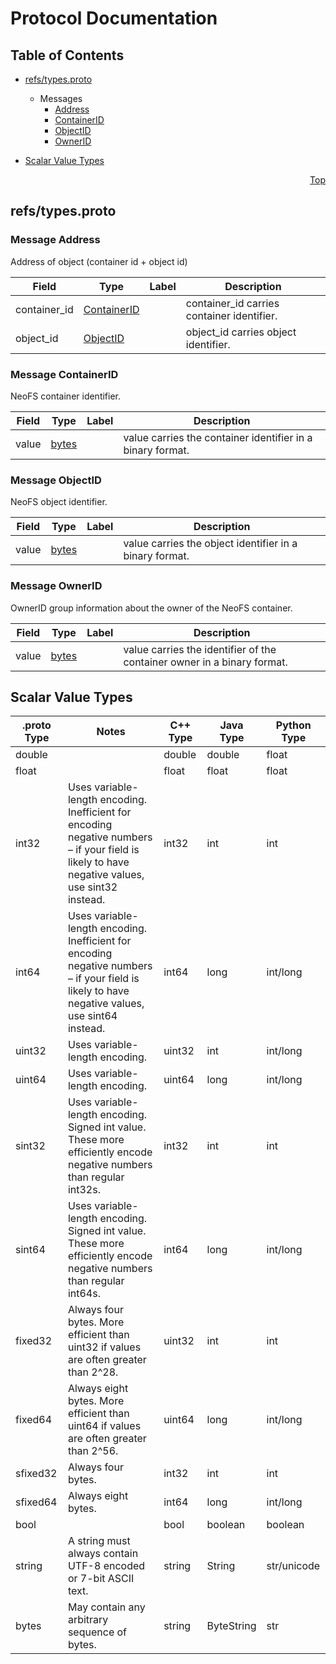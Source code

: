 # Protocol Documentation
<a name="top"></a>

## Table of Contents

- [refs/types.proto](#refs/types.proto)

  - Messages
    - [Address](#neo.fs.v2.refs.Address)
    - [ContainerID](#neo.fs.v2.refs.ContainerID)
    - [ObjectID](#neo.fs.v2.refs.ObjectID)
    - [OwnerID](#neo.fs.v2.refs.OwnerID)
    

- [Scalar Value Types](#scalar-value-types)



<a name="refs/types.proto"></a>
<p align="right"><a href="#top">Top</a></p>

## refs/types.proto


 <!-- end services -->


<a name="neo.fs.v2.refs.Address"></a>

### Message Address
Address of object (container id + object id)


| Field | Type | Label | Description |
| ----- | ---- | ----- | ----------- |
| container_id | [ContainerID](#neo.fs.v2.refs.ContainerID) |  | container_id carries container identifier. |
| object_id | [ObjectID](#neo.fs.v2.refs.ObjectID) |  | object_id carries object identifier. |


<a name="neo.fs.v2.refs.ContainerID"></a>

### Message ContainerID
NeoFS container identifier.


| Field | Type | Label | Description |
| ----- | ---- | ----- | ----------- |
| value | [bytes](#bytes) |  | value carries the container identifier in a binary format. |


<a name="neo.fs.v2.refs.ObjectID"></a>

### Message ObjectID
NeoFS object identifier.


| Field | Type | Label | Description |
| ----- | ---- | ----- | ----------- |
| value | [bytes](#bytes) |  | value carries the object identifier in a binary format. |


<a name="neo.fs.v2.refs.OwnerID"></a>

### Message OwnerID
OwnerID group information about the owner of the NeoFS container.


| Field | Type | Label | Description |
| ----- | ---- | ----- | ----------- |
| value | [bytes](#bytes) |  | value carries the identifier of the container owner in a binary format. |

 <!-- end messages -->

 <!-- end enums -->



## Scalar Value Types

| .proto Type | Notes | C++ Type | Java Type | Python Type |
| ----------- | ----- | -------- | --------- | ----------- |
| <a name="double" /> double |  | double | double | float |
| <a name="float" /> float |  | float | float | float |
| <a name="int32" /> int32 | Uses variable-length encoding. Inefficient for encoding negative numbers – if your field is likely to have negative values, use sint32 instead. | int32 | int | int |
| <a name="int64" /> int64 | Uses variable-length encoding. Inefficient for encoding negative numbers – if your field is likely to have negative values, use sint64 instead. | int64 | long | int/long |
| <a name="uint32" /> uint32 | Uses variable-length encoding. | uint32 | int | int/long |
| <a name="uint64" /> uint64 | Uses variable-length encoding. | uint64 | long | int/long |
| <a name="sint32" /> sint32 | Uses variable-length encoding. Signed int value. These more efficiently encode negative numbers than regular int32s. | int32 | int | int |
| <a name="sint64" /> sint64 | Uses variable-length encoding. Signed int value. These more efficiently encode negative numbers than regular int64s. | int64 | long | int/long |
| <a name="fixed32" /> fixed32 | Always four bytes. More efficient than uint32 if values are often greater than 2^28. | uint32 | int | int |
| <a name="fixed64" /> fixed64 | Always eight bytes. More efficient than uint64 if values are often greater than 2^56. | uint64 | long | int/long |
| <a name="sfixed32" /> sfixed32 | Always four bytes. | int32 | int | int |
| <a name="sfixed64" /> sfixed64 | Always eight bytes. | int64 | long | int/long |
| <a name="bool" /> bool |  | bool | boolean | boolean |
| <a name="string" /> string | A string must always contain UTF-8 encoded or 7-bit ASCII text. | string | String | str/unicode |
| <a name="bytes" /> bytes | May contain any arbitrary sequence of bytes. | string | ByteString | str |

